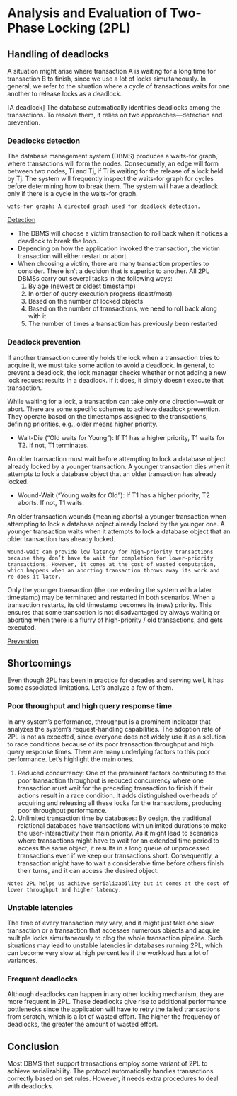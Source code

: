 # Analysis and Evaluation of Two-Phase Locking (2PL)
## Handling of deadlocks
A situation might arise where transaction A is waiting for a long time for transaction B to finish, since we use a lot of locks simultaneously. In general, we refer to the situation where a cycle of transactions waits for one another to release locks as a deadlock.

[A deadlock]
The database automatically identifies deadlocks among the transactions. To resolve them, it relies on two approaches—detection and prevention.

### Deadlocks detection
The database management system (DBMS) produces a waits-for graph, where transactions will form the nodes. Consequently, an edge will form between two nodes, Ti and Tj, if Ti is waiting for the release of a lock held by Tj. The system will frequently inspect the waits-for graph for cycles before determining how to break them. The system will have a deadlock only if there is a cycle in the waits-for graph.
```
wats-for graph: A directed graph used for deadlock detection.
```
[Detection](./detection)

- The DBMS will choose a victim transaction to roll back when it notices a deadlock to break the loop.
- Depending on how the application invoked the transaction, the victim transaction will either restart or abort.
- When choosing a victim, there are many transaction properties to consider. There isn’t a decision that is superior to another. All 2PL DBMSs carry out several tasks in the following ways:
    1. By age (newest or oldest timestamp)
    2. In order of query execution progress (least/most)
    3. Based on the number of locked objects
    4. Based on the number of transactions, we need to roll back along with it
    5. The number of times a transaction has previously been restarted

### Deadlock prevention
If another transaction currently holds the lock when a transaction tries to acquire it, we must take some action to avoid a deadlock. In general, to prevent a deadlock, the lock manager checks whether or not adding a new lock request results in a deadlock. If it does, it simply doesn’t execute that transaction.

While waiting for a lock, a transaction can take only one direction—wait or abort. There are some specific schemes to achieve deadlock prevention. They operate based on the timestamps assigned to the transactions, defining priorities, e.g., older means higher priority.

- Wait-Die (“Old waits for Young”): If T1 has a higher priority, T1 waits for T2. If not, T1 terminates.

An older transaction must wait before attempting to lock a database object already locked by a younger transaction. A younger transaction dies when it attempts to lock a database object that an older transaction has already locked.

- Wound-Wait (“Young waits for Old”): If T1 has a higher priority, T2 aborts. If not, T1 waits.

An older transaction wounds (meaning aborts) a younger transaction when attempting to lock a database object already locked by the younger one. A younger transaction waits when it attempts to lock a database object that an older transaction has already locked.
```
Wound-wait can provide low latency for high-priority transactions because they don’t have to wait for completion for lower-priority transactions. However, it comes at the cost of wasted computation, which happens when an aborting transaction throws away its work and re-does it later.
```
Only the younger transaction (the one entering the system with a later timestamp) may be terminated and restarted in both scenarios. When a transaction restarts, its old timestamp becomes its (new) priority. This ensures that some transaction is not disadvantaged by always waiting or aborting when there is a flurry of high-priority / old transactions, and gets executed.

[Prevention](./prevention)

## Shortcomings
Even though 2PL has been in practice for decades and serving well, it has some associated limitations. Let’s analyze a few of them.

### Poor throughput and high query response time
In any system’s performance, throughput is a prominent indicator that analyzes the system’s request-handling capabilities. The adoption rate of 2PL is not as expected, since everyone does not widely use it as a solution to race conditions because of its poor transaction throughput and high query response times. There are many underlying factors to this poor performance. Let’s highlight the main ones.

1. Reduced concurrency: One of the prominent factors contributing to the poor transaction throughput is reduced concurrency where one transaction must wait for the preceding transaction to finish if their actions result in a race condition. It adds distinguished overheads of acquiring and releasing all these locks for the transactions, producing poor throughput performance.
2. Unlimited transaction time by databases: By design, the traditional relational databases have transactions with unlimited durations to make the user-interactivity their main priority. As it might lead to scenarios where transactions might have to wait for an extended time period to access the same object, it results in a long queue of unprocessed transactions even if we keep our transactions short. Consequently, a transaction might have to wait a considerable time before others finish their turns, and it can access the desired object.

```
Note: 2PL helps us achieve serializability but it comes at the cost of lower throughput and higher latency.
```

### Unstable latencies
The time of every transaction may vary, and it might just take one slow transaction or a transaction that accesses numerous objects and acquire multiple locks simultaneously to clog the whole transaction pipeline. Such situations may lead to unstable latencies in databases running 2PL, which can become very slow at high percentiles if the workload has a lot of variances.

### Frequent deadlocks
Although deadlocks can happen in any other locking mechanism, they are more frequent in 2PL. These deadlocks give rise to additional performance bottlenecks since the application will have to retry the failed transactions from scratch, which is a lot of wasted effort. The higher the frequency of deadlocks, the greater the amount of wasted effort.

## Conclusion
Most DBMS that support transactions employ some variant of 2PL to achieve serializability. The protocol automatically handles transactions correctly based on set rules. However, it needs extra procedures to deal with deadlocks.
